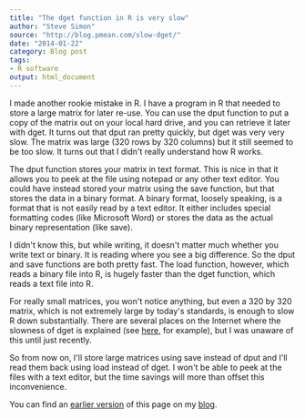 ```yaml
---
title: "The dget function in R is very slow"
author: "Steve Simon"
source: "http://blog.pmean.com/slow-dget/"
date: "2014-01-22"
category: Blog post
tags:
- R software
output: html_document
---
```


I made another rookie mistake in R. I have a program in R that needed to
store a large matrix for later re-use. You can use the dput function to
put a copy of the matrix out on your local hard drive, and you can
retrieve it later with dget. It turns out that dput ran pretty quickly,
but dget was very very slow. The matrix was large (320 rows by 320
columns) but it still seemed to be too slow. It turns out that I didn't
really understand how R works.

<!---More--->

The dput function stores your matrix in text format. This is nice in
that it allows you to peek at the file using notepad or any other text
editor. You could have instead stored your matrix using the save
function, but that stores the data in a binary format. A binary format,
loosely speaking, is a format that is not easily read by a text editor.
It either includes special formatting codes (like Microsoft Word) or
stores the data as the actual binary representation (like save).

I didn't know this, but while writing, it doesn't matter much whether
you write text or binary. It is reading where you see a big difference.
So the dput and save functions are both pretty fast. The load function,
however, which reads a binary file into R, is hugely faster than the
dget function, which reads a text file into R.

For really small matrices, you won't notice anything, but even a 320 by
320 matrix, which is not extremely large by today's standards, is enough
to slow R down substantially. There are several places on the Internet
where the slowness of dget is explained (see
[here](https://stat.ethz.ch/pipermail/r-help/2010-November/258794.html),
for example), but I was unaware of this until just recently.

So from now on, I'll store large matrices using save instead of dput and
I'll read them back using load instead of dget. I won't be able to peek
at the files with a text editor, but the time savings will more than
offset this inconvenience.

You can find an [earlier version][sim1] of this page on my [blog][sim2].

[sim1]: http://blog.pmean.com/slow-dget/
[sim2]: http://blog.pmean.com